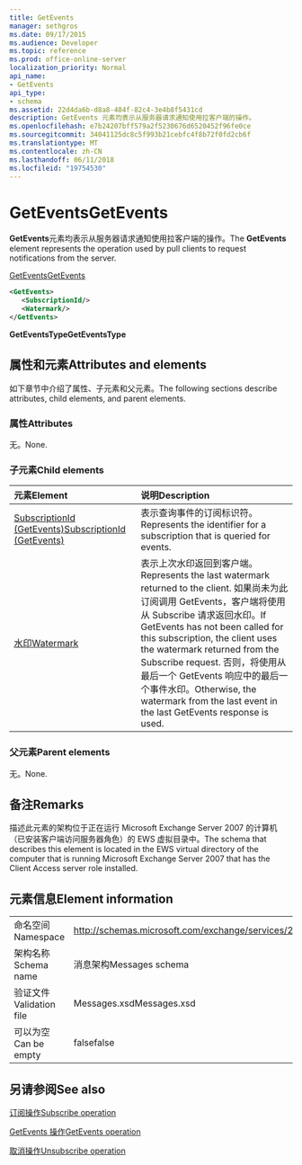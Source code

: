 ```yaml
---
title: GetEvents
manager: sethgros
ms.date: 09/17/2015
ms.audience: Developer
ms.topic: reference
ms.prod: office-online-server
localization_priority: Normal
api_name:
- GetEvents
api_type:
- schema
ms.assetid: 22d4da6b-d8a8-484f-82c4-3e4b8f5431cd
description: GetEvents 元素均表示从服务器请求通知使用拉客户端的操作。
ms.openlocfilehash: e7b24207bff579a2f5230676d6520452f96fe0ce
ms.sourcegitcommit: 34041125dc8c5f993b21cebfc4f8b72f0fd2cb6f
ms.translationtype: MT
ms.contentlocale: zh-CN
ms.lasthandoff: 06/11/2018
ms.locfileid: "19754530"
---
```

# <a name="getevents"></a><span data-ttu-id="cc90a-103">GetEvents</span><span class="sxs-lookup"><span data-stu-id="cc90a-103">GetEvents</span></span>

<span data-ttu-id="cc90a-104">**GetEvents**元素均表示从服务器请求通知使用拉客户端的操作。</span><span class="sxs-lookup"><span data-stu-id="cc90a-104">The **GetEvents** element represents the operation used by pull clients to request notifications from the server.</span></span> 
  
[<span data-ttu-id="cc90a-105">GetEvents</span><span class="sxs-lookup"><span data-stu-id="cc90a-105">GetEvents</span></span>](getevents.md)
  
```xml
<GetEvents>
   <SubscriptionId/>
   <Watermark/>
</GetEvents>
```

 <span data-ttu-id="cc90a-106">**GetEventsType**</span><span class="sxs-lookup"><span data-stu-id="cc90a-106">**GetEventsType**</span></span>
## <a name="attributes-and-elements"></a><span data-ttu-id="cc90a-107">属性和元素</span><span class="sxs-lookup"><span data-stu-id="cc90a-107">Attributes and elements</span></span>

<span data-ttu-id="cc90a-108">如下章节中介绍了属性、子元素和父元素。</span><span class="sxs-lookup"><span data-stu-id="cc90a-108">The following sections describe attributes, child elements, and parent elements.</span></span>
  
### <a name="attributes"></a><span data-ttu-id="cc90a-109">属性</span><span class="sxs-lookup"><span data-stu-id="cc90a-109">Attributes</span></span>

<span data-ttu-id="cc90a-110">无。</span><span class="sxs-lookup"><span data-stu-id="cc90a-110">None.</span></span>
  
### <a name="child-elements"></a><span data-ttu-id="cc90a-111">子元素</span><span class="sxs-lookup"><span data-stu-id="cc90a-111">Child elements</span></span>

|<span data-ttu-id="cc90a-112">**元素**</span><span class="sxs-lookup"><span data-stu-id="cc90a-112">**Element**</span></span>|<span data-ttu-id="cc90a-113">**说明**</span><span class="sxs-lookup"><span data-stu-id="cc90a-113">**Description**</span></span>|
|:-----|:-----|
|[<span data-ttu-id="cc90a-114">SubscriptionId (GetEvents)</span><span class="sxs-lookup"><span data-stu-id="cc90a-114">SubscriptionId (GetEvents)</span></span>](subscriptionid-getevents.md) <br/> |<span data-ttu-id="cc90a-115">表示查询事件的订阅标识符。</span><span class="sxs-lookup"><span data-stu-id="cc90a-115">Represents the identifier for a subscription that is queried for events.</span></span>  <br/> |
|[<span data-ttu-id="cc90a-116">水印</span><span class="sxs-lookup"><span data-stu-id="cc90a-116">Watermark</span></span>](watermark.md) <br/> |<span data-ttu-id="cc90a-117">表示上次水印返回到客户端。</span><span class="sxs-lookup"><span data-stu-id="cc90a-117">Represents the last watermark returned to the client.</span></span> <span data-ttu-id="cc90a-118">如果尚未为此订阅调用 GetEvents，客户端将使用从 Subscribe 请求返回水印。</span><span class="sxs-lookup"><span data-stu-id="cc90a-118">If GetEvents has not been called for this subscription, the client uses the watermark returned from the Subscribe request.</span></span> <span data-ttu-id="cc90a-119">否则，将使用从最后一个 GetEvents 响应中的最后一个事件水印。</span><span class="sxs-lookup"><span data-stu-id="cc90a-119">Otherwise, the watermark from the last event in the last GetEvents response is used.</span></span>  <br/> |
   
### <a name="parent-elements"></a><span data-ttu-id="cc90a-120">父元素</span><span class="sxs-lookup"><span data-stu-id="cc90a-120">Parent elements</span></span>

<span data-ttu-id="cc90a-121">无。</span><span class="sxs-lookup"><span data-stu-id="cc90a-121">None.</span></span>
  
## <a name="remarks"></a><span data-ttu-id="cc90a-122">备注</span><span class="sxs-lookup"><span data-stu-id="cc90a-122">Remarks</span></span>

<span data-ttu-id="cc90a-123">描述此元素的架构位于正在运行 Microsoft Exchange Server 2007 的计算机（已安装客户端访问服务器角色）的 EWS 虚拟目录中。</span><span class="sxs-lookup"><span data-stu-id="cc90a-123">The schema that describes this element is located in the EWS virtual directory of the computer that is running Microsoft Exchange Server 2007 that has the Client Access server role installed.</span></span>
  
## <a name="element-information"></a><span data-ttu-id="cc90a-124">元素信息</span><span class="sxs-lookup"><span data-stu-id="cc90a-124">Element information</span></span>

|||
|:-----|:-----|
|<span data-ttu-id="cc90a-125">命名空间</span><span class="sxs-lookup"><span data-stu-id="cc90a-125">Namespace</span></span>  <br/> |http://schemas.microsoft.com/exchange/services/2006/messages  <br/> |
|<span data-ttu-id="cc90a-126">架构名称</span><span class="sxs-lookup"><span data-stu-id="cc90a-126">Schema name</span></span>  <br/> |<span data-ttu-id="cc90a-127">消息架构</span><span class="sxs-lookup"><span data-stu-id="cc90a-127">Messages schema</span></span>  <br/> |
|<span data-ttu-id="cc90a-128">验证文件</span><span class="sxs-lookup"><span data-stu-id="cc90a-128">Validation file</span></span>  <br/> |<span data-ttu-id="cc90a-129">Messages.xsd</span><span class="sxs-lookup"><span data-stu-id="cc90a-129">Messages.xsd</span></span>  <br/> |
|<span data-ttu-id="cc90a-130">可以为空</span><span class="sxs-lookup"><span data-stu-id="cc90a-130">Can be empty</span></span>  <br/> |<span data-ttu-id="cc90a-131">false</span><span class="sxs-lookup"><span data-stu-id="cc90a-131">false</span></span>  <br/> |
   
## <a name="see-also"></a><span data-ttu-id="cc90a-132">另请参阅</span><span class="sxs-lookup"><span data-stu-id="cc90a-132">See also</span></span>



[<span data-ttu-id="cc90a-133">订阅操作</span><span class="sxs-lookup"><span data-stu-id="cc90a-133">Subscribe operation</span></span>](subscribe-operation.md)
  
[<span data-ttu-id="cc90a-134">GetEvents 操作</span><span class="sxs-lookup"><span data-stu-id="cc90a-134">GetEvents operation</span></span>](getevents-operation.md)
  
[<span data-ttu-id="cc90a-135">取消操作</span><span class="sxs-lookup"><span data-stu-id="cc90a-135">Unsubscribe operation</span></span>](unsubscribe-operation.md)

